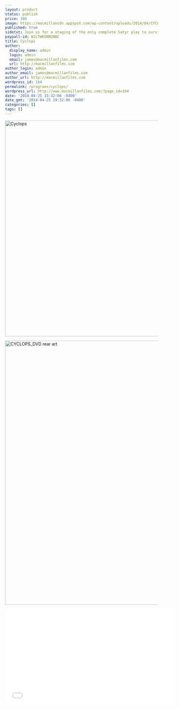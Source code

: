```yaml
---
layout: product
status: publish
price: 100
image: https://macmillancdn.appspot.com/wp-content/uploads/2014/04/CYCLOPS_DVD-rear-art-713x1024.jpg
published: true
sidetxt: Join us for a staging of the only complete Satyr play to survive antiquity. Translated by Peter D. Arnott into English from the original Greek,  Euripides ludicrous comedy is brought to life with marionette that preserves the effect of classical masks. $100
paypall-id: WJLTWK5NN2NBC
title: Cyclops
author:
  display_name: admin
  login: admin
  email: james@macmillanfilms.com
  url: http://macmillanfilms.com
author_login: admin
author_email: james@macmillanfilms.com
author_url: http://macmillanfilms.com
wordpress_id: 164
permalink: /programs/cyclops/
wordpress_url: http://www.macmillanfilms.com/?page_id=164
date: '2014-04-25 15:32:06 -0400'
date_gmt: '2014-04-25 19:32:06 -0400'
categories: []
tags: []
---
```

<a href="https://macmillancdn.appspot.com/wp-content/uploads/2014/04/3DCyclops.jpg"><img class="alignnone size-large wp-image-154" src="https://macmillancdn.appspot.com/wp-content/uploads/2014/04/3DCyclops-872x1024.jpg" alt=" Cyclops" width="604" height="709" /></a>
<p><a href="https://macmillancdn.appspot.com/wp-content/uploads/2014/04/CYCLOPS_DVD-rear-art.jpg"><img class="alignnone size-large wp-image-333" src="https://macmillancdn.appspot.com/wp-content/uploads/2014/04/CYCLOPS_DVD-rear-art-713x1024.jpg" alt="CYCLOPS_DVD rear art" width="604" height="867" /></a></p>
<p><iframe src="//www.youtube.com/embed/NUMJQ9ILtr4" width="560" height="315" frameborder="0" allowfullscreen="allowfullscreen"></iframe></p>
<p>&nbsp;</p>
